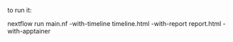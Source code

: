 to run it:


 nextflow run main.nf -with-timeline timeline.html -with-report report.html -with-apptainer
